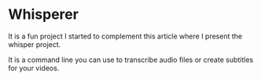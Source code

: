 # Whisperer

It is a fun project I started to complement this article where I present the whisper project.

It is a command line you can use to transcribe audio files or create subtitles for your videos.